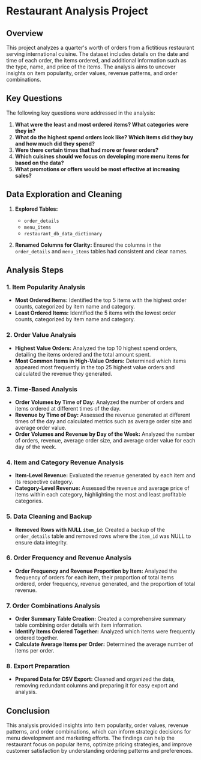 # Restaurant Analysis Project

## Overview

This project analyzes a quarter's worth of orders from a fictitious restaurant serving international cuisine. The dataset includes details on the date and time of each order, the items ordered, and additional information such as the type, name, and price of the items. The analysis aims to uncover insights on item popularity, order values, revenue patterns, and order combinations.

## Key Questions

The following key questions were addressed in the analysis:

1. **What were the least and most ordered items? What categories were they in?**
2. **What do the highest spend orders look like? Which items did they buy and how much did they spend?**
3. **Were there certain times that had more or fewer orders?**
4. **Which cuisines should we focus on developing more menu items for based on the data?**
5. **What promotions or offers would be most effective at increasing sales?**


## Data Exploration and Cleaning

1. **Explored Tables:**
   - `order_details`
   - `menu_items`
   - `restaurant_db_data_dictionary`

2. **Renamed Columns for Clarity:** 
   Ensured the columns in the `order_details` and `menu_items` tables had consistent and clear names.

## Analysis Steps

### 1. Item Popularity Analysis

- **Most Ordered Items:** Identified the top 5 items with the highest order counts, categorized by item name and category.
- **Least Ordered Items:** Identified the 5 items with the lowest order counts, categorized by item name and category.

### 2. Order Value Analysis

- **Highest Value Orders:** Analyzed the top 10 highest spend orders, detailing the items ordered and the total amount spent.
- **Most Common Items in High-Value Orders:** Determined which items appeared most frequently in the top 25 highest value orders and calculated the revenue they generated.

### 3. Time-Based Analysis

- **Order Volumes by Time of Day:** Analyzed the number of orders and items ordered at different times of the day.
- **Revenue by Time of Day:** Assessed the revenue generated at different times of the day and calculated metrics such as average order size and average order value.
- **Order Volumes and Revenue by Day of the Week:** Analyzed the number of orders, revenue, average order size, and average order value for each day of the week.

### 4. Item and Category Revenue Analysis

- **Item-Level Revenue:** Evaluated the revenue generated by each item and its respective category.
- **Category-Level Revenue:** Assessed the revenue and average price of items within each category, highlighting the most and least profitable categories.

### 5. Data Cleaning and Backup

- **Removed Rows with NULL `item_id`:** Created a backup of the `order_details` table and removed rows where the `item_id` was NULL to ensure data integrity.

### 6. Order Frequency and Revenue Analysis

- **Order Frequency and Revenue Proportion by Item:** Analyzed the frequency of orders for each item, their proportion of total items ordered, order frequency, revenue generated, and the proportion of total revenue.

### 7. Order Combinations Analysis

- **Order Summary Table Creation:** Created a comprehensive summary table combining order details with item information.
- **Identify Items Ordered Together:** Analyzed which items were frequently ordered together.
- **Calculate Average Items per Order:** Determined the average number of items per order.

### 8. Export Preparation

- **Prepared Data for CSV Export:** Cleaned and organized the data, removing redundant columns and preparing it for easy export and analysis.

## Conclusion

This analysis provided insights into item popularity, order values, revenue patterns, and order combinations, which can inform strategic decisions for menu development and marketing efforts. The findings can help the restaurant focus on popular items, optimize pricing strategies, and improve customer satisfaction by understanding ordering patterns and preferences.
